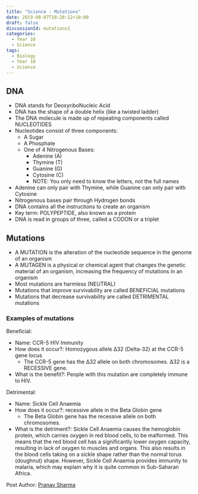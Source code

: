 ```yaml
---
title: "Science - Mutations"
date: 2019-08-07T18:28:12+10:00
draft: false
discussionId: mutations1
categories:
  - Year 10
  - Science
tags:
  - Biology
  - Year 10
  - Science
---
```


## DNA
- DNA stands for DeoxyriboNucleic Acid
- DNA has the shape of a double helix (like a twisted ladder)
- The DNA molecule is made up of repeating components called NUCLEOTIDES
- Nucleotides consist of three components:
  - A Sugar
  - A Phosphate
  - One of 4 Nitrogenous Bases:
    - Adenine (A)
    - Thymine (T)
    - Guanine (G)
    - Cytosine &#40;C)
    - NOTE: You only need to know the letters, not the full names
- Adenine can only pair with Thymine, while Guanine can only pair with Cytosine
- Nitrogenous bases pair through Hydrogen bonds
- DNA contains all the instructions to create an organism
- Key term: POLYPEPTIDE, also known as a protein
- DNA is read in groups of three, called a CODON or a triplet
## Mutations
- A MUTATION is the alteration of the nucleotide sequence in the genome of an organism
- A MUTAGEN is a physical or chemical agent that changes the genetic material of an organism, increasing the frequency of mutations in an organism
- Most mutations are harmless (NEUTRAL)
- Mutations that improve survivability are called BENEFICIAL mutations
- Mutations that decrease survivability are called DETRIMENTAL mutations
### Examples of mutations
Beneficial:
- Name: CCR-5 HIV Immunity
- How does it occur?: Homozygous allele Δ32 (Delta-32) at the CCR-5 gene locus
  - The CCR-5 gene has the Δ32 allele on both chromosomes. Δ32 is a RECESSIVE gene.
- What is the benefit?: People with this mutation are completely immune to HIV.

Detrimental:
- Name: Sickle Cell Anaemia
- How does it occur?: recessive allele in the Beta Globin gene
  - The Beta Globin gene has the recessive allele on both chromosomes.
- What is the detriment?: Sickle Cell Anaemia causes the hemoglobin protein, which carries oxygen in red blood cells, to be malformed. This means that the red blood cell has a significantly lower oxygen capacity, resulting in lack of oxygen to muscles and organs. This also results in the blood cells taking on a sickle shape rather than the normal torus (doughnut) shape. However, Sickle Cell Anaemia provides immunity to malaria, which may explain why it is quite common in Sub-Saharan Africa.

Post Author: [Pranav Sharma](mailto:rbxii3@rbxii3.com)
